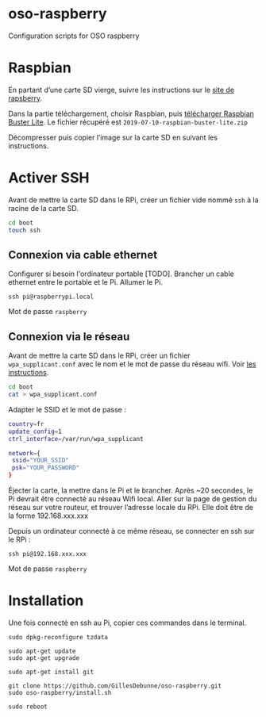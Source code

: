 # oso-raspberry

Configuration scripts for OSO raspberry

# Raspbian

En partant d’une carte SD vierge, suivre les instructions sur le [site de rapsberry](https://www.raspberrypi.org/documentation/installation/installing-images/README.md).

Dans la partie téléchargement, choisir Raspbian, puis [télécharger Raspbian Buster Lite](https://www.raspberrypi.org/downloads/raspbian/). Le fichier récupéré est `2019-07-10-raspbian-buster-lite.zip`

Décompresser puis copier l’image sur la carte SD en suivant les instructions.

# Activer SSH

Avant de mettre la carte SD dans le RPi, créer un fichier vide nommé `ssh` à la racine de la carte SD.

```bash
cd boot
touch ssh
```

## Connexion via cable ethernet

Configurer si besoin l'ordinateur portable [TODO]. Brancher un cable ethernet entre le portable et le Pi. Allumer le Pi.

```
ssh pi@raspberrypi.local
```

Mot de passe `raspberry`

## Connexion via le réseau

Avant de mettre la carte SD dans le RPi, créer un fichier `wpa_supplicant.conf` avec le nom et le mot de passe du réseau wifi. Voir [les instructions](https://www.raspberrypi.org/documentation/configuration/wireless/headless.md).

```bash
cd boot
cat > wpa_supplicant.conf
```

Adapter le SSID et le mot de passe :

```bash
country=fr
update_config=1
ctrl_interface=/var/run/wpa_supplicant

network={
 ssid="YOUR_SSID"
 psk="YOUR_PASSWORD"
}
```

Éjecter la carte, la mettre dans le Pi et le brancher. Après ~20 secondes, le Pi devrait être connecté au réseau Wifi local. Aller sur la page de gestion du réseau sur votre routeur, et trouver l’adresse locale du RPi. Elle doit être de la forme 192.168.xxx.xxx

Depuis un ordinateur connecté à ce même réseau, se connecter en ssh sur le RPi :

`ssh pi@192.168.xxx.xxx`

Mot de passe `raspberry`

# Installation

Une fois connecté en ssh au Pi, copier ces commandes dans le terminal.

```
sudo dpkg-reconfigure tzdata

sudo apt-get update
sudo apt-get upgrade

sudo apt-get install git

git clone https://github.com/GillesDebunne/oso-raspberry.git
sudo oso-raspberry/install.sh

sudo reboot
```
